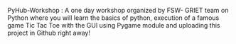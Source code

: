  PyHub-Workshop : A one day workshop organized by FSW- GRIET team on Python where you will learn 
the basics of python, execution of a famous game Tic Tac Toe with the GUI using Pygame module and uploading this project in Github right away!
